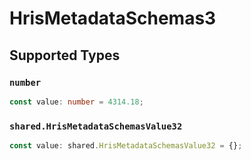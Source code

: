 # HrisMetadataSchemas3


## Supported Types

### `number`

```typescript
const value: number = 4314.18;
```

### `shared.HrisMetadataSchemasValue32`

```typescript
const value: shared.HrisMetadataSchemasValue32 = {};
```

